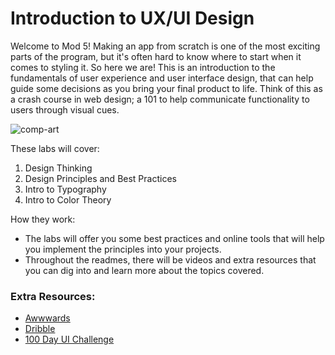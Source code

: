 # Introduction to UX/UI Design
Welcome to Mod 5! Making an app from scratch is one of the most exciting parts of the program, but it's often hard to know where to start when it comes to styling it. So here we are! This is an introduction to the fundamentals of user experience and user interface design, that can help guide some decisions as you bring your final product to life. Think of this as a crash course in web design; a 101 to help communicate functionality to users through visual cues. 

![comp-art](https://media.giphy.com/media/bpmNf92LmkoMw/giphy.gif)

These labs will cover: 
1. Design Thinking
2. Design Principles and Best Practices
3. Intro to Typography
4. Intro to Color Theory 

How they work: 
* The labs will offer you some best practices and online tools that will help you implement the principles into your projects. 
* Throughout the readmes, there will be videos and extra resources that you can dig into and learn more about the topics covered.

### Extra Resources: 
* [Awwwards](https://www.awwwards.com/)
* [Dribble](https://dribbble.com/)
* [100 Day UI Challenge](http://www.dailyui.co/)
